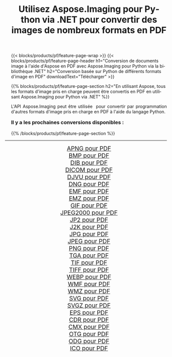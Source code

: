 ﻿---
title: Utilisez Aspose.Imaging pour Python via .NET pour convertir des images de nombreux formats en PDF 
weight: 3920
url: /fr/python-net/conversion/to/pdf/ 
lang: fr
langdirlevel: 2
locales: zh-hans,ja,it,ru,de,es,fr,nl,id,lt,pl,pt,vi,tr,ko,zh-hant,ar,hi,th,sv,cs,uk,he
description: Vous pouvez utiliser Aspose.Imaging pour Python via la bibliothèque .NET pour convertir une variété de formats en PDF
---

{{< blocks/products/pf/feature-page-wrap >}}
{{< blocks/products/pf/feature-page-header h1="Conversion de documents image à l'aide d'Aspose en PDF avec Aspose.Imaging pour Python via la bibliothèque .NET" h2="Conversion basée sur Python de différents formats d'image en PDF" downloadText="Télécharger" >}}


{{% blocks/products/pf/feature-page-section  h2="En utilisant Aspose, tous les formats d'image pris en charge peuvent être convertis en PDF en utilisant Aspose.Imaging pour Python via .NET" %}}
<p align=justify>L'API Aspose.Imaging peut être utilisée  pour convertir par programmation d'autres formats d'image pris en charge en PDF à l'aide du langage Python.</p>
<h3 style="margin-top:16px;">
Il y a les prochaines conversions disponibles :
</h3>
{{% /blocks/products/pf/feature-page-section %}}
<div class="container-fluid productfamilypage bg-gray">
    <div class="convertypes bg-gray agp-content section">
        <div class="container">
		<hr style="margin-left:-20px;"/>
		<div class="row other-converters" style="gap: 10px;font-size: 19px;text-align:center;">
		    <div class='col-md-3 other-converter remove-lp remove-rp'><a href="/imaging/fr/python-net/conversion/apng-to-pdf/" style="padding:15px;">APNG pour PDF</a></div>
<div class='col-md-3 other-converter remove-lp remove-rp'><a href="/imaging/fr/python-net/conversion/bmp-to-pdf/" style="padding:15px;">BMP pour PDF</a></div>
<div class='col-md-3 other-converter remove-lp remove-rp'><a href="/imaging/fr/python-net/conversion/dib-to-pdf/" style="padding:15px;">DIB pour PDF</a></div>
<div class='col-md-3 other-converter remove-lp remove-rp'><a href="/imaging/fr/python-net/conversion/dicom-to-pdf/" style="padding:15px;">DICOM pour PDF</a></div>
<div class='col-md-3 other-converter remove-lp remove-rp'><a href="/imaging/fr/python-net/conversion/djvu-to-pdf/" style="padding:15px;">DJVU pour PDF</a></div>
<div class='col-md-3 other-converter remove-lp remove-rp'><a href="/imaging/fr/python-net/conversion/dng-to-pdf/" style="padding:15px;">DNG pour PDF</a></div>
<div class='col-md-3 other-converter remove-lp remove-rp'><a href="/imaging/fr/python-net/conversion/emf-to-pdf/" style="padding:15px;">EMF pour PDF</a></div>
<div class='col-md-3 other-converter remove-lp remove-rp'><a href="/imaging/fr/python-net/conversion/emz-to-pdf/" style="padding:15px;">EMZ pour PDF</a></div>
<div class='col-md-3 other-converter remove-lp remove-rp'><a href="/imaging/fr/python-net/conversion/gif-to-pdf/" style="padding:15px;">GIF pour PDF</a></div>
<div class='col-md-3 other-converter remove-lp remove-rp'><a href="/imaging/fr/python-net/conversion/jpeg2000-to-pdf/" style="padding:15px;">JPEG2000 pour PDF</a></div>
<div class='col-md-3 other-converter remove-lp remove-rp'><a href="/imaging/fr/python-net/conversion/jp2-to-pdf/" style="padding:15px;">JP2 pour PDF</a></div>
<div class='col-md-3 other-converter remove-lp remove-rp'><a href="/imaging/fr/python-net/conversion/j2k-to-pdf/" style="padding:15px;">J2K pour PDF</a></div>
<div class='col-md-3 other-converter remove-lp remove-rp'><a href="/imaging/fr/python-net/conversion/jpg-to-pdf/" style="padding:15px;">JPG pour PDF</a></div>
<div class='col-md-3 other-converter remove-lp remove-rp'><a href="/imaging/fr/python-net/conversion/jpeg-to-pdf/" style="padding:15px;">JPEG pour PDF</a></div>
<div class='col-md-3 other-converter remove-lp remove-rp'><a href="/imaging/fr/python-net/conversion/png-to-pdf/" style="padding:15px;">PNG pour PDF</a></div>
<div class='col-md-3 other-converter remove-lp remove-rp'><a href="/imaging/fr/python-net/conversion/tga-to-pdf/" style="padding:15px;">TGA pour PDF</a></div>
<div class='col-md-3 other-converter remove-lp remove-rp'><a href="/imaging/fr/python-net/conversion/tif-to-pdf/" style="padding:15px;">TIF pour PDF</a></div>
<div class='col-md-3 other-converter remove-lp remove-rp'><a href="/imaging/fr/python-net/conversion/tiff-to-pdf/" style="padding:15px;">TIFF pour PDF</a></div>
<div class='col-md-3 other-converter remove-lp remove-rp'><a href="/imaging/fr/python-net/conversion/webp-to-pdf/" style="padding:15px;">WEBP pour PDF</a></div>
<div class='col-md-3 other-converter remove-lp remove-rp'><a href="/imaging/fr/python-net/conversion/wmf-to-pdf/" style="padding:15px;">WMF pour PDF</a></div>
<div class='col-md-3 other-converter remove-lp remove-rp'><a href="/imaging/fr/python-net/conversion/wmz-to-pdf/" style="padding:15px;">WMZ pour PDF</a></div>
<div class='col-md-3 other-converter remove-lp remove-rp'><a href="/imaging/fr/python-net/conversion/svg-to-pdf/" style="padding:15px;">SVG pour PDF</a></div>
<div class='col-md-3 other-converter remove-lp remove-rp'><a href="/imaging/fr/python-net/conversion/svgz-to-pdf/" style="padding:15px;">SVGZ pour PDF</a></div>
<div class='col-md-3 other-converter remove-lp remove-rp'><a href="/imaging/fr/python-net/conversion/eps-to-pdf/" style="padding:15px;">EPS pour PDF</a></div>
<div class='col-md-3 other-converter remove-lp remove-rp'><a href="/imaging/fr/python-net/conversion/cdr-to-pdf/" style="padding:15px;">CDR pour PDF</a></div>
<div class='col-md-3 other-converter remove-lp remove-rp'><a href="/imaging/fr/python-net/conversion/cmx-to-pdf/" style="padding:15px;">CMX pour PDF</a></div>
<div class='col-md-3 other-converter remove-lp remove-rp'><a href="/imaging/fr/python-net/conversion/otg-to-pdf/" style="padding:15px;">OTG pour PDF</a></div>
<div class='col-md-3 other-converter remove-lp remove-rp'><a href="/imaging/fr/python-net/conversion/odg-to-pdf/" style="padding:15px;">ODG pour PDF</a></div>
<div class='col-md-3 other-converter remove-lp remove-rp'><a href="/imaging/fr/python-net/conversion/ico-to-pdf/" style="padding:15px;">ICO pour PDF</a></div>
                </div>
        </div>
    </div>
</div>
<br/>


